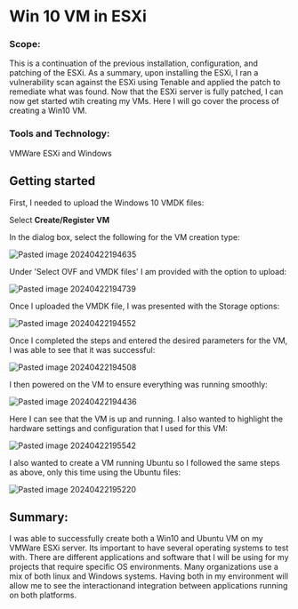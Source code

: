 # Win 10 VM in ESXi

### Scope: 
This is a continuation of the previous installation, configuration, and patching of the ESXi. As a summary, upon installing the ESXi, I ran a vulnerability scan against the ESXi using Tenable and applied the patch to remediate what was found. Now that the ESXi server is fully patched, I can now get started wtih creating my VMs. Here I will go cover the process of creating a Win10 VM. 

### Tools and Technology:
VMWare ESXi and Windows

## Getting started

First, I needed to upload the Windows 10 VMDK files:

Select **Create/Register VM**

In the dialog box, select the following for the VM creation type:

![Pasted image 20240422194635](https://github.com/lm3nitro/Projects/assets/55665256/11482c39-5455-42ff-b519-f5dc306b34bc)

Under 'Select OVF and VMDK files' I am provided with the option to upload:
 
![Pasted image 20240422194739](https://github.com/lm3nitro/Projects/assets/55665256/a5d669f0-1eb5-40b3-aa30-66a43d202511)

Once I uploaded the VMDK file, I was presented with the Storage options:

![Pasted image 20240422194552](https://github.com/lm3nitro/Projects/assets/55665256/39e848b1-8fad-4be1-ab26-6027975d25bf)

Once I completed the steps and entered the desired parameters for the VM, I was able to see that it was successful:

![Pasted image 20240422194508](https://github.com/lm3nitro/Projects/assets/55665256/7dfdc0e6-ff0f-4329-a59c-8a4b84452e13)

I then powered on the VM to ensure everything was running smoothly:

![Pasted image 20240422194436](https://github.com/lm3nitro/Projects/assets/55665256/2a2dda2f-8bc3-4ef2-b5ab-2a49c3a1ccb0)

Here I can see that the VM is up and running. I also wanted to highlight the hardware settings and configuration that I used for this VM:

![Pasted image 20240422195542](https://github.com/lm3nitro/Projects/assets/55665256/8c78e5ce-4e1f-4924-a9e1-6af07253a874)

I also wanted to create a VM running Ubuntu so I followed the same steps as above, only this time using the Ubuntu files:

![Pasted image 20240422195220](https://github.com/lm3nitro/Projects/assets/55665256/8be826bb-71b9-4efe-9668-4efd8fba59be)

##  Summary:

I was able to successfully create both a Win10 and Ubuntu VM on my VMWare ESXi server. Its important to have several operating systems to test with. There are different applications and software that I will be using for my projects that require specific OS environments. Many organizations use a mix of both linux and Windows systems. Having both in my environment will allow me to see the interactionand integration between applications running on both platforms. 

